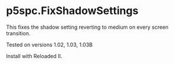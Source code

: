 # p5spc.FixShadowSettings

This fixes the shadow setting reverting to medium on every screen transition.

Tested on versions 1.02, 1.03, 1.03B

Install with Reloaded II.